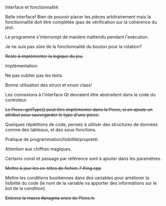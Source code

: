 Interface et fonctionnalité:

Belle interface! Bien de pouvoir placer les pièces arbitrairement mais la fonctionnalité doit être complétée (pas de vérification sur la cohérence du jeu).

Le programme s'interrompt de manière inattendu pendant l'exécution.

Je ne suis pas sûre de la fonctionnalité du bouton pour la rotation?

~~Reste à implémenter la logique du jeu.~~

Implémentation:

Ne pas oublier pas les tests.

Bonne utilisation des struct et enum class!

Les connexions à l'interface Qt devraient être abstraitent dans le code du controleur.

~~Le Piece::getType() peut être implémenter dans la Piece, si on ajoute un attribut pour sauvegarder le type d'une piece.~~

Quelques répétitions de code, pensez à utiliser des structures de données comme des tableaux, et des sous-fonctions.

Pratique de programmation/lisibilité/propreté:

Attention aux chiffres magiques.

Certains const et passage par référence sont à ajouter dans les paramètres.

~~Mettre à jour les en-têtes de fichier..? King.cpp~~

Mettre les conditions booléennes dans des variables pour améliorer la lisibilité du code (le nom de la variable va apporter des informations sur le but de la condition).

~~Enlevez la macro #pragma once de Piece.h.~~
